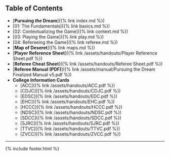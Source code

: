 ## Table of Contents
- [**Pursuing _the_ Dream**]({% link index.md %})
- [01: The Fundamentals]({% link basics.md %})
- [02: Contextualizing the Game]({% link context.md %})
- [03: Playing the Game]({% link play.md %})
- [04: Refereeing the Game]({% link referee.md %})
- [**Map of Deseret**]({% link maps.md %})
- [**Player Reference Sheet**]({% link /assets/handouts/Player Reference Sheet.pdf %})
- [**Referee Cheat Sheet**]({% link /assets/handouts/Referee Sheet.pdf %})
- [**Referee Manual (PDF)**]({% link /assets/manual/Pursuing the Dream Finalized Manual v5.pdf %})
- **College Information Cards**
  - [ACC]({% link /assets/handouts/ACC.pdf %})
  - [CDJC]({% link /assets/handouts/CDJC.pdf %})
  - [EDSC]({% link /assets/handouts/EDC.pdf %})
  - [EHC]({% link /assets/handouts/EHC.pdf %})
  - [HCCC]({% link /assets/handouts/HCCC.pdf %})
  - [NDSC]({% link /assets/handouts/NDSC.pdf %})
  - [SDCC]({% link /assets/handouts/SDCC.pdf %})
  - [SJRC]({% link /assets/handouts/SJRC.pdf %})
  - [TTVC]({% link /assets/handouts/TTVC.pdf %})
  - [ZVCC]({% link /assets/handouts/ZVCC.pdf %})  


---

{% include footer.html %}

